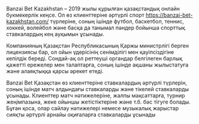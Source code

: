 Banzai Bet Kazakhstan – 2019 жылы құрылған қазақстандық онлайн букмекерлік кеңсе. Ол өз клиенттеріне әртүрлі спорт https://banzai-bet-kazakhstan.com/ түрлеріне, соның ішінде футбол, баскетбол, теннис, хоккей, волейбол және басқа да танымал пәндер бойынша спорттық ставкалардың кең ауқымын ұсынады.

Компанияның Қазақстан Республикасының Қаржы министрлігі берген лицензиясы бар, ол ойын үдерісінің сенімділігі мен қауіпсіздігіне кепілдік береді. Сондай-ақ ол реттеуші органдар белгілеген барлық қажетті ережелер мен талаптарға, соның ішінде ақшаны жылыстатуға және алаяқтыққа қарсы әрекет етеді.

Banzai Bet Қазақстан өз клиенттеріне ставкалардың әртүрлі түрлерін, соның ішінде матч алдындағы ставкаларды және тікелей ставкаларды ұсынады. Клиенттер матч нәтижелеріне, жалпы мақсаттарға, турнир жеңімпазына, жеке ойыншы жетістіктеріне және т.б. бәс тігуге болады. Бұған қоса, олар сайлау нәтижелері немесе музыкалық жарыстар сияқты әртүрлі арнайы оқиғаларға ставкаларды ұсынады
